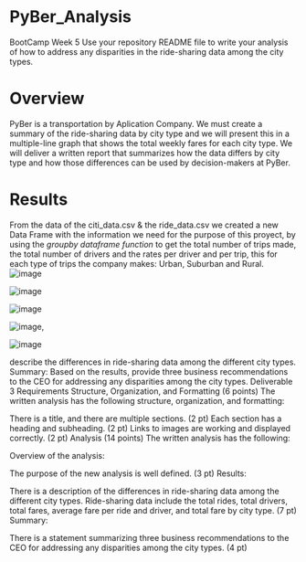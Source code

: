 # PyBer_Analysis
BootCamp Week 5
Use your repository README file to write your analysis of how to address any disparities in the ride-sharing data among the city types.
# Overview
PyBer is a transportation by Aplication Company. We must create a summary of the ride-sharing data by city type and we will present this in a  multiple-line graph that shows the total weekly fares for each city type. We will deliver a  written report that summarizes how the data differs by city type and how those differences can be used by decision-makers at PyBer.

# Results

From the data of  the citi_data.csv & the ride_data.csv we created a new Data Frame with the information we need for the purpose of this proyect, by using the *groupby dataframe function* to get the total number of trips made, the total number of drivers and the rates per driver and per trip, this  for each type of trips the company makes: Urban, Suburban and Rural.
![image](https://user-images.githubusercontent.com/102195803/166849042-d0669afe-01bf-4550-ac4d-477cf666bb89.png)

![image](https://user-images.githubusercontent.com/102195803/166848804-937c262e-54d2-4f3c-9d28-fd85fa4b8489.png)


![image](https://user-images.githubusercontent.com/102195803/166848481-51e99e6b-c512-423b-b1f4-b4a382bcb5e7.png)


![image](https://user-images.githubusercontent.com/102195803/166848417-317de42d-ad86-4222-bcb0-fae62c3ce500.png), 

![image](https://user-images.githubusercontent.com/102195803/166849042-d0669afe-01bf-4550-ac4d-477cf666bb89.png)

describe the differences in ride-sharing data among the different city types.
Summary: Based on the results, provide three business recommendations to the CEO for addressing any disparities among the city types.
Deliverable 3 Requirements
Structure, Organization, and Formatting (6 points)
The written analysis has the following structure, organization, and formatting:

There is a title, and there are multiple sections. (2 pt)
Each section has a heading and subheading. (2 pt)
Links to images are working and displayed correctly. (2 pt)
Analysis (14 points)
The written analysis has the following:



Overview of the analysis:

The purpose of the new analysis is well defined. (3 pt)
Results:

There is a description of the differences in ride-sharing data among the different city types. Ride-sharing data include the total rides, total drivers, total fares, average fare per ride and driver, and total fare by city type. (7 pt)
Summary:

There is a statement summarizing three business recommendations to the CEO for addressing any disparities among the city types. (4 pt)
